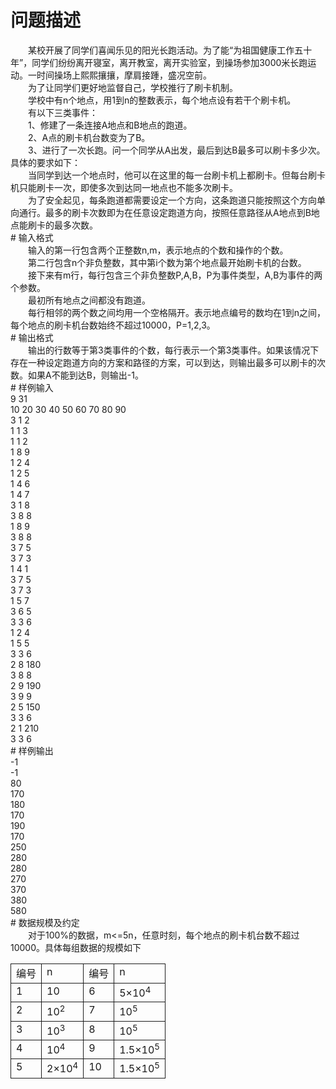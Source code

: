 <div id="pcont1" style="margin-top:20px; display:block;">

# 问题描述

<div class="pdcont">　　某校开展了同学们喜闻乐见的阳光长跑活动。为了能“为祖国健康工作五十年”，同学们纷纷离开寝室，离开教室，离开实验室，到操场参加3000米长跑运动。一时间操场上熙熙攘攘，摩肩接踵，盛况空前。<br/>
　　为了让同学们更好地监督自己，学校推行了刷卡机制。<br/>
　　学校中有n个地点，用1到n的整数表示，每个地点设有若干个刷卡机。<br/>
　　有以下三类事件：<br/>
　　1、修建了一条连接A地点和B地点的跑道。<br/>
　　2、A点的刷卡机台数变为了B。<br/>
　　3、进行了一次长跑。问一个同学从A出发，最后到达B最多可以刷卡多少次。具体的要求如下：<br/>
　　当同学到达一个地点时，他可以在这里的每一台刷卡机上都刷卡。但每台刷卡机只能刷卡一次，即使多次到达同一地点也不能多次刷卡。<br/>
　　为了安全起见，每条跑道都需要设定一个方向，这条跑道只能按照这个方向单向通行。最多的刷卡次数即为在任意设定跑道方向，按照任意路径从A地点到B地点能刷卡的最多次数。</div>
# 输入格式

<div class="pdcont">　　输入的第一行包含两个正整数n,m，表示地点的个数和操作的个数。<br/>
　　第二行包含n个非负整数，其中第i个数为第个地点最开始刷卡机的台数。<br/>
　　接下来有m行，每行包含三个非负整数P,A,B，P为事件类型，A,B为事件的两个参数。<br/>
　　最初所有地点之间都没有跑道。<br/>
　　每行相邻的两个数之间均用一个空格隔开。表示地点编号的数均在1到n之间，每个地点的刷卡机台数始终不超过10000，P=1,2,3。</div>
# 输出格式

<div class="pdcont">　　输出的行数等于第3类事件的个数，每行表示一个第3类事件。如果该情况下存在一种设定跑道方向的方案和路径的方案，可以到达，则输出最多可以刷卡的次数。如果A不能到达B，则输出-1。</div>
# 样例输入

<div class="pddata">9 31<br/>
10 20 30 40 50 60 70 80 90<br/>
3 1 2<br/>
1 1 3<br/>
1 1 2<br/>
1 8 9<br/>
1 2 4<br/>
1 2 5<br/>
1 4 6<br/>
1 4 7<br/>
3 1 8<br/>
3 8 8<br/>
1 8 9<br/>
3 8 8<br/>
3 7 5<br/>
3 7 3<br/>
1 4 1<br/>
3 7 5<br/>
3 7 3<br/>
1 5 7<br/>
3 6 5<br/>
3 3 6<br/>
1 2 4<br/>
1 5 5<br/>
3 3 6<br/>
2 8 180<br/>
3 8 8<br/>
2 9 190<br/>
3 9 9<br/>
2 5 150<br/>
3 3 6<br/>
2 1 210<br/>
3 3 6</div>
# 样例输出

<div class="pddata">-1<br/>
-1<br/>
80<br/>
170<br/>
180<br/>
170<br/>
190<br/>
170<br/>
250<br/>
280<br/>
280<br/>
270<br/>
370<br/>
380<br/>
580</div>
# 数据规模及约定

<div class="pdcont">　　对于100%的数据，m&lt;=5n，任意时刻，每个地点的刷卡机台数不超过10000。具体每组数据的规模如下<br/>
<table cellspacing="0" cellpadding="2px" style="border-collapse:collapse;" class="table table-striped table-horver"><tbody><tr style="border:solid 1.0pt"><td valign="top" style="border:solid 1.0pt">编号<br/>
</td><td valign="top" style="border:solid 1.0pt">n<br/>
</td><td valign="top" style="border:solid 1.0pt">编号<br/>
</td><td valign="top" style="border:solid 1.0pt">n<br/>
</td></tr><tr style="border:solid 1.0pt"><td valign="top" style="border:solid 1.0pt">1<br/>
</td><td valign="top" style="border:solid 1.0pt">10<br/>
</td><td valign="top" style="border:solid 1.0pt">6<br/>
</td><td valign="top" style="border:solid 1.0pt">5×10<sup>4</sup><br/>
</td></tr><tr style="border:solid 1.0pt"><td valign="top" style="border:solid 1.0pt">2<br/>
</td><td valign="top" style="border:solid 1.0pt">10<sup>2</sup><br/>
</td><td valign="top" style="border:solid 1.0pt">7<br/>
</td><td valign="top" style="border:solid 1.0pt">10<sup>5</sup><br/>
</td></tr><tr style="border:solid 1.0pt"><td valign="top" style="border:solid 1.0pt">3<br/>
</td><td valign="top" style="border:solid 1.0pt">10<sup>3</sup><br/>
</td><td valign="top" style="border:solid 1.0pt">8<br/>
</td><td valign="top" style="border:solid 1.0pt">10<sup>5</sup><br/>
</td></tr><tr style="border:solid 1.0pt"><td valign="top" style="border:solid 1.0pt">4<br/>
</td><td valign="top" style="border:solid 1.0pt">10<sup>4</sup><br/>
</td><td valign="top" style="border:solid 1.0pt">9<br/>
</td><td valign="top" style="border:solid 1.0pt">1.5×10<sup>5</sup><br/>
</td></tr><tr style="border:solid 1.0pt"><td valign="top" style="border:solid 1.0pt">5<br/>
</td><td valign="top" style="border:solid 1.0pt">2×10<sup>4</sup><br/>
</td><td valign="top" style="border:solid 1.0pt">10<br/>
</td><td valign="top" style="border:solid 1.0pt">1.5×10<sup>5</sup><br/>
</td></tr></tbody></table></div>

</div>